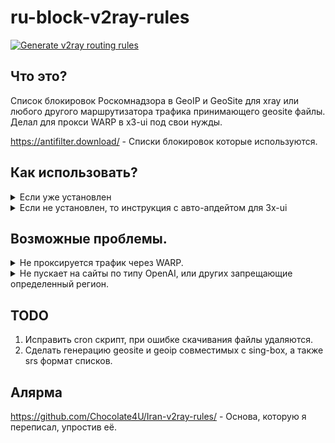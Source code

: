 # ru-block-v2ray-rules
[![Generate v2ray routing rules](https://github.com/Nidelon/ru-block-v2ray-rules/actions/workflows/release.yml/badge.svg)](https://github.com/Nidelon/ru-block-v2ray-rules/actions/workflows/release.yml)
## Что это?
Список блокировок Роскомнадзора в GeoIP и GeoSite для xray или любого другого маршрутизатора трафика принимающего geosite файлы.
Делал для прокси WARP в x3-ui под свои нужды.

https://antifilter.download/ - Списки блокировок которые используются.

## Как использовать?

<details>
<summary>Если уже установлен</summary>

Использовать правило `ext:geosite_RU.dat:ru-block` для сайтов или `ext:geoip_RU.dat:ru-block` для ip адресов.
</details>

<details>
<summary>Если не установлен, то инструкция с авто-апдейтом для 3x-ui</summary>

Заранее предупреждаю, что инструкция была написана на скорую руку, и возможно будет необходимо заменить шаблон WARP (см. Возможные проблемы).

Установить [3x-ui](https://github.com/MHSanaei/3x-ui?tab=readme-ov-file#install--upgrade) и [WARP](https://github.com/MHSanaei/3x-ui?tab=readme-ov-file#warp-configuration)

Ввести в консоль:
```
sudo rm -rf /usr/local/x-ui/bin/geosite_RU.dat && sudo curl -sSL https://github.com/Nidelon/ru-block-v2ray-rules/raw/release/geosite.dat -o /usr/local/x-ui/bin/geosite_RU.dat && sudo chmod 744 /usr/local/x-ui/bin/geosite_RU.dat
sudo rm -rf /usr/local/x-ui/bin/geoip_RU.dat && sudo curl -sSL https://github.com/Nidelon/ru-block-v2ray-rules/raw/release/geoip.dat -o /usr/local/x-ui/bin/geoip_RU.dat && sudo chmod 744 /usr/local/x-ui/bin/geoip_RU.dat
```

После в `sudo crontab -e`, добавить следующее:
```
@daily rm -rf /usr/local/x-ui/bin/geosite_RU.dat && curl -sSL https://github.com/Nidelon/ru-block-v2ray-rules/raw/release/geosite.dat -o /usr/local/x-ui/bin/geosite_RU.dat && chmod 744 /usr/local/x-ui/bin/geosite_RU.dat
@daily rm -rf /usr/local/x-ui/bin/geoip_RU.dat && curl -sSL https://github.com/Nidelon/ru-block-v2ray-rules/raw/release/geoip.dat -o /usr/local/x-ui/bin/geoip_RU.dat && chmod 744 /usr/local/x-ui/bin/geoip_RU.dat
```
Алярма: Задача работает на удаление с последующей заменой, возможен вылет если xray или v2ray проверит файл в этот промежуток, позже исправлю скрипт.

Далее все действия выполняем в настройках Xray. ![image](https://github.com/Nidelon/ru-block-v2ray-rules/assets/48694850/9cc4c275-73da-4445-bae1-618e2b9cddaa)

Переходим в базовые шаблоны и в основные шаблоны.
Обязательно нужно выставить IPIfNonMatch в настройка стратегии маршрутизации доменов для того что-бы обход работал.

![image](https://github.com/Nidelon/ru-block-v2ray-rules/assets/48694850/36d5da06-09a8-4ffa-8969-8c816e715d4a)

Далее там же, во вкладке "Настройки WARP" нажимаем на "WARP Исходящий".

![image](https://github.com/Nidelon/ru-block-v2ray-rules/assets/48694850/f243ccd4-bad1-4eb8-a6e8-72fa996e0d8f)

В появившемся окне нажимаем "Далее", "Информация" и после "Добавить исходящий".

![image](https://github.com/Nidelon/ru-block-v2ray-rules/assets/48694850/c151c707-4865-4027-af8d-7c123c5330d8)


![image](https://github.com/Nidelon/ru-block-v2ray-rules/assets/48694850/f9acc755-f67f-4e66-a646-939409d34a6e)

Переходим в "Правила маршрутизации" и нажимаем "Добавить правило".

![image](https://github.com/Nidelon/ru-block-v2ray-rules/assets/48694850/7c2329d5-fe59-4cdd-bd42-837cd7590438)

В списке "Outbound Tag" выбираем "warp", в IP вписываем "ext:geoip_RU.dat:ru-block" (Без кавычек), в Domain "ext:geosite_RU.dat:ru-block".

![image](https://github.com/Nidelon/ru-block-v2ray-rules/assets/48694850/4752e6b8-7e43-4a2f-849e-8feb3e50eb99)

Нажимаем да, сохраняем настройки и перезапускаем xray.

</details>

## Возможные проблемы.

<details>
<summary>Не проксируется трафик через WARP.</summary>

Сначало обновите [WARP](https://github.com/MHSanaei/3x-ui?tab=readme-ov-file#warp-configuration) до новой версии.

Если после установки не хочет работать, можно попробовать заменить конфиг WARP на другой.

В настройках xray перейти в расширенные шаблоны и в исходящие.

![image](https://github.com/Nidelon/ru-block-v2ray-rules/assets/48694850/95a1a15a-6560-44e7-9908-0b3a9d8f9232)

Найти правило warp.

![image](https://github.com/Nidelon/ru-block-v2ray-rules/assets/48694850/1139460c-d560-422c-a4e6-4e3c50d88a53)

И заменить его на следующее:

```
  {
    "tag": "WARP",
    "protocol": "socks",
    "settings": {
      "servers": [
        {
          "address": "127.0.0.1",
          "port": 40000
        }
      ]
    }
  }
```

![image](https://github.com/Nidelon/ru-block-v2ray-rules/assets/48694850/7196ff51-172b-4e98-ad0b-08a8a8d91925)

После поменять "Outbound Tag" правила маршрутизации на WARP.

![image](https://github.com/Nidelon/ru-block-v2ray-rules/assets/48694850/0f18e828-01b8-4b03-a7ee-fc14421d2eb9)

</details>

<details>
<summary>Не пускает на сайты по типу OpenAI, или других запрещающие определенный регион.</summary>

Пока обхода не нашёл, самый простой вариант, просто купить сервер за границей и через него пропускать трафик.

</details>

## TODO
1. Исправить cron скрипт, при ошибке скачивания файлы удаляются.
2. Сделать генерацию geosite и geoip совместимых с sing-box, а также srs формат списков.

## Алярма
https://github.com/Chocolate4U/Iran-v2ray-rules/ - Основа, которую я переписал, упростив её.
